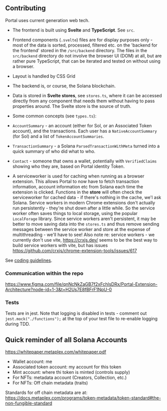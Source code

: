 ## Contributing

Portal uses current generation web tech. 

 - The frontend is built using **Svelte** and **TypeScript**. See `src`.

 - Frontend components (`.svelte`) files are for display purposes only - most of the data is sorted, processed, filtered etc. on the 'backend for the frontend' stored in the `/src/backend` directory. The files in the `src/backend` directory do not involve the browser UI (DOM) at all, but are rather pure TypeScript, that can be iterated and tested on without using a browser.

 - Layout is handled by CSS Grid

 - The backend is, or course, the Solana blockchain.

 - Data is stored in **Svelte stores**, see `stores.ts`, where it can be accessed directly from any component that needs them without having to pass properties around. The Svelte store is the source of truth.

 - Some common concepts (see `types.ts`):
  - `AccountSummary` - an account (either for Sol, or an Associated Token account), and the transactions. Each user has a `NativeAccountSummary` (for Sol) and a list of `TokenAccountSummaries`.
  - `TransactionSummary` - a Solana `ParsedTransactionWithMeta` turned into a quick summary of who did what to who.
  - `Contact` - someone that owns a wallet, potentially with `VerifiedClaims` showing who they are, based on Portal identity Token.
 
 - A serviceworker is used for caching when running as a browser extension. This allows Portal to now have to fetch transaction information, account information etc from Solana each time the extension is clicked. Functions in the **store** will often check the serviceworker for cached data - if there's nothing in the cache, we'l ask Solana. Service workers in modern Chrome extensions don't actually run persistently - they're shut down after a little while. So the service worker often saves things to local storage, using the popular `LocalForage` library. Since service workers aren't persistent, it may be better to move saving data into the `stores.ts` and thus remove sending messages between the service worker and store at the expense of multithreading - we'll have to see! Also note re: service workers - we currently don't use vite, https://crxjs.dev/ seems to be the best way to build service workers with vite, but has issues https://github.com/crxjs/chrome-extension-tools/issues/617
 
See [coding guidelines](CODING_GUIDELINES.md).

### Communication within the repo

https://www.figma.com/file/qnNcNkZaGB7f2xFchlsDRx/Portal-Extension-Architecture?node-id=1-3&t=H2Us7E8fBFrF1NpU-0

### Tests

Tests are in jest. Note that logging is disabled in tests - comment out `jest.mock("./functions");` at the top of your test file to re-enable logging during TDD.

## Quick reminder of all Solana Accounts

https://whitepaper.metaplex.com/whitepaper.pdf

 - Wallet account: me
 - Associated token account: my account for this token
 - Mint account: where thi token is minted (controls supply)
 - For NFTs: metadata account (Creators, Collection, etc.)
 - For NFTs: Off chain metadata (traits)

Standards for off chain metadata are at: https://docs.metaplex.com/programs/token-metadata/token-standard#the-non-fungible-standard
